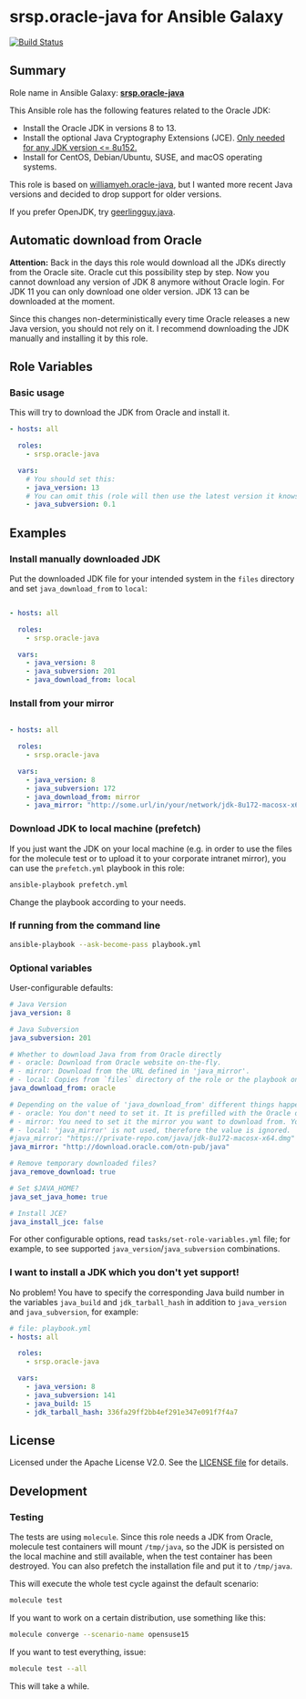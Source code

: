 # srsp.oracle-java for Ansible Galaxy

[![Build Status](https://travis-ci.org/srsp/ansible-oracle-java.svg?branch=master)](https://travis-ci.org/srsp/ansible-oracle-java) 

## Summary

Role name in Ansible Galaxy: **[srsp.oracle-java](https://galaxy.ansible.com/srsp/oracle-java/)**

This Ansible role has the following features related to the Oracle JDK:

 - Install the Oracle JDK in versions 8 to 13.
 - Install the optional Java Cryptography Extensions (JCE). [Only needed for any JDK version <= 8u152.](https://bugs.java.com/view_bug.do?bug_id=JDK-8170157)
 - Install for CentOS, Debian/Ubuntu, SUSE, and macOS operating systems.
 
This role is based on [williamyeh.oracle-java](https://github.com/William-Yeh/ansible-oracle-java), but I wanted more recent Java versions and decided to drop support for older versions.

If you prefer OpenJDK, try [geerlingguy.java](https://galaxy.ansible.com/geerlingguy/java/).

## Automatic download from Oracle
**Attention:** Back in the days this role would download all the JDKs directly from the Oracle site. Oracle cut this possibility step by step. Now you cannot download any version of JDK 8 anymore without Oracle login. For JDK 11 you can only download one older version. JDK 13 can be downloaded at the moment. 

Since this changes non-deterministically every time Oracle releases a new Java version, you should not rely on it. I recommend downloading the JDK manually and installing it by this role. 

## Role Variables

### Basic usage

This will try to download the JDK from Oracle and install it.

```yaml
- hosts: all

  roles:
    - srsp.oracle-java

  vars:
    # You should set this:
    - java_version: 13
    # You can omit this (role will then use the latest version it knows):
    - java_subversion: 0.1
```


## Examples

### Install manually downloaded JDK

Put the downloaded JDK file for your intended system in the `files` directory and set `java_download_from` to `local`:

```yaml

- hosts: all

  roles:
    - srsp.oracle-java

  vars:
    - java_version: 8
    - java_subversion: 201
    - java_download_from: local
```

### Install from your mirror

```yaml

- hosts: all

  roles:
    - srsp.oracle-java

  vars:
    - java_version: 8
    - java_subversion: 172
    - java_download_from: mirror
    - java_mirror: "http://some.url/in/your/network/jdk-8u172-macosx-x64.dmg"
```

### Download JDK to local machine (prefetch)

If you just want the JDK on your local machine (e.g. in order to use the files for the 
molecule test or to upload it to your corporate intranet mirror), you can use the 
`prefetch.yml` playbook in this role:

```bash
ansible-playbook prefetch.yml
```

Change the playbook according to your needs.

### If running from the command line

```bash
ansible-playbook --ask-become-pass playbook.yml
```

### Optional variables

User-configurable defaults:

```yaml
# Java Version
java_version: 8

# Java Subversion
java_subversion: 201

# Whether to download Java from from Oracle directly
# - oracle: Download from Oracle website on-the-fly.
# - mirror: Download from the URL defined in 'java_mirror'.
# - local: Copies from `files` directory of the role or the playbook on the control machine.
java_download_from: oracle

# Depending on the value of 'java_download_from' different things happen here:
# - oracle: You don't need to set it. It is prefilled with the Oracle download mirror.
# - mirror: You need to set it the mirror you want to download from. You need to set the complete URL including the file, like in the example below. If you also want the JCE, you need to set 'jce_zip_url' as well.
# - local: 'java_mirror' is not used, therefore the value is ignored.
#java_mirror: "https://private-repo.com/java/jdk-8u172-macosx-x64.dmg"
java_mirror: "http://download.oracle.com/otn-pub/java"

# Remove temporary downloaded files?
java_remove_download: true

# Set $JAVA_HOME?
java_set_java_home: true

# Install JCE?
java_install_jce: false
```

For other configurable options, read `tasks/set-role-variables.yml` file; for example, to see supported `java_version`/`java_subversion` combinations.

### I want to install a JDK which you don't yet support!

No problem! You have to specify the corresponding Java build number in the variables `java_build` and `jdk_tarball_hash` in addition to `java_version` and `java_subversion`, for example:

```yaml
# file: playbook.yml
- hosts: all

  roles:
    - srsp.oracle-java

  vars:
    - java_version: 8
    - java_subversion: 141
    - java_build: 15
    - jdk_tarball_hash: 336fa29ff2bb4ef291e347e091f7f4a7
```

## License

Licensed under the Apache License V2.0. See the [LICENSE file](LICENSE) for details.

## Development

### Testing

The tests are using `molecule`. Since this role needs a JDK from Oracle, molecule test
containers will mount `/tmp/java`, so the JDK is persisted on the local machine and still
available, when the test container has been destroyed. You can also prefetch the installation file 
and put it to `/tmp/java`.

 This will execute the whole test cycle against the default scenario:

```bash
molecule test
```

If you want to work on a certain distribution, use something like this:

```bash
molecule converge --scenario-name opensuse15
```

If you want to test everything, issue:

```bash
molecule test --all
```

This will take a while.